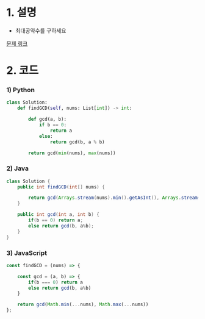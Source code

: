 # 1. 설명
- 최대공약수를 구하세요


[문제 링크](https://leetcode.com/problems/find-greatest-common-divisor-of-array/)

# 2. 코드
### 1) Python
```python
class Solution:
    def findGCD(self, nums: List[int]) -> int:

        def gcd(a, b):
            if b == 0:
                return a
            else:
                return gcd(b, a % b)

        return gcd(min(nums), max(nums))
```

### 2) Java
```java
class Solution {
    public int findGCD(int[] nums) {

        return gcd(Arrays.stream(nums).min().getAsInt(), Arrays.stream(nums).max().getAsInt());
    }

    public int gcd(int a, int b) {
        if(b == 0) return a;
        else return gcd(b, a%b);
    }
}
```

### 3) JavaScript
```js
const findGCD = (nums) => {

    const gcd = (a, b) => {
        if(b === 0) return a
        else return gcd(b, a%b)
    }

    return gcd(Math.min(...nums), Math.max(...nums))
};
```